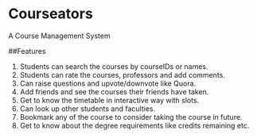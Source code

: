 Courseators
===========

A Course Management System

##Features
1. Students can search the courses by courseIDs or names.
2. Students can rate the courses, professors and add comments.
3. Can raise questions and upvote/downvote like Quora.
4. Add friends and see the courses their friends have taken.
5. Get to know the timetable in interactive way with slots.
6. Can look up other students and faculties.
7. Bookmark any of the course to consider taking the course in future.
8. Get to know about the degree requirements like credits remaining etc.
